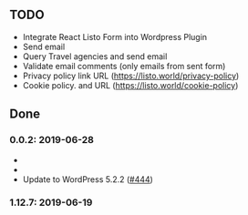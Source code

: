 ## TODO
- Integrate React Listo Form into Wordpress Plugin
- Send email
- Query Travel agencies and send email
- Validate email comments (only emails from sent form)
- Privacy policy link URL (https://listo.world/privacy-policy)
- Cookie policy. and URL (https://listo.world/cookie-policy)

## Done
### 0.0.2: 2019-06-28
* 
*
* Update to WordPress 5.2.2 ([#444](https://github.com/roots/bedrock/pull/444))

### 1.12.7: 2019-06-19





